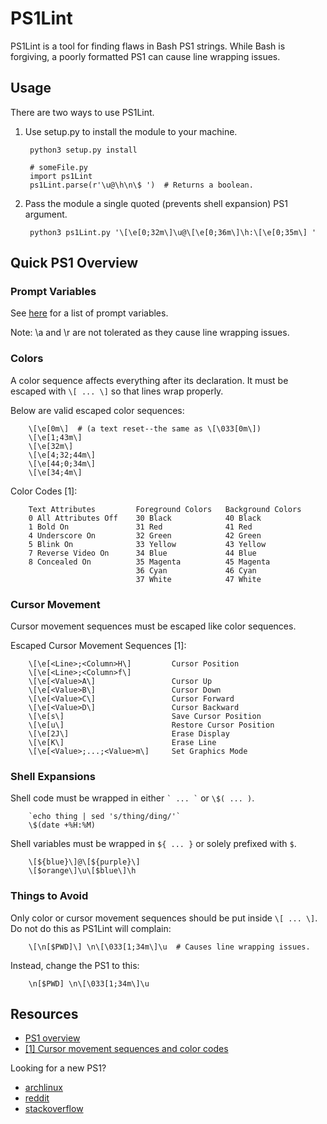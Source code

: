 # PS1Lint

PS1Lint is a tool for finding flaws in Bash PS1 strings. While Bash is forgiving, a poorly formatted PS1 can cause line wrapping issues.

## Usage

There are two ways to use PS1Lint.

1. Use setup.py to install the module to your machine.

        python3 setup.py install
        
        # someFile.py
        import ps1Lint
        ps1Lint.parse(r'\u@\h\n\$ ')  # Returns a boolean.

2. Pass the module a single quoted (prevents shell expansion) PS1 argument.

        python3 ps1Lint.py '\[\e[0;32m\]\u@\[\e[0;36m\]\h:\[\e[0;35m\] '

## Quick PS1 Overview

### Prompt Variables

See [here](http://www.gnu.org/software/bash/manual/html_node/Printing-a-Prompt.html) for a list of prompt variables.

Note: \a and \r are not tolerated as they cause line wrapping issues.

### Colors

A color sequence affects everything after its declaration. It must be escaped with `\[ ... \]` so that lines wrap properly.

Below are valid escaped color sequences:

        \[\e[0m\]  # (a text reset--the same as \[\033[0m\])
        \[\e[1;43m\]
        \[\e[32m\]
        \[\e[4;32;44m\]
        \[\e[44;0;34m\]
        \[\e[34;4m\]

Color Codes [1]:

        Text Attributes         Foreground Colors   Background Colors
        0 All Attributes Off    30 Black            40 Black
        1 Bold On               31 Red              41 Red
        4 Underscore On         32 Green            42 Green
        5 Blink On              33 Yellow           43 Yellow
        7 Reverse Video On      34 Blue             44 Blue
        8 Concealed On          35 Magenta          45 Magenta
                                36 Cyan             46 Cyan
                                37 White            47 White

### Cursor Movement

Cursor movement sequences must be escaped like color sequences.

Escaped Cursor Movement Sequences [1]:

        \[\e[<Line>;<Column>H\]         Cursor Position
        \[\e[<Line>;<Column>f\]        
        \[\e[<Value>A\]                 Cursor Up
        \[\e[<Value>B\]                 Cursor Down
        \[\e[<Value>C\]                 Cursor Forward
        \[\e[<Value>D\]                 Cursor Backward
        \[\e[s\]                        Save Cursor Position
        \[\e[u\]                        Restore Cursor Position
        \[\e[2J\]                       Erase Display
        \[\e[K\]                        Erase Line
        \[\e[<Value>;...;<Value>m\]     Set Graphics Mode

### Shell Expansions

Shell code must be wrapped in either `` ` ... ` `` or `\$( ... )`.

        `echo thing | sed 's/thing/ding/'`
        \$(date +%H:%M)

Shell variables must be wrapped in `${ ... }` or solely prefixed with `$`.
        
        \[${blue}\]@\[${purple}\]
        \[$orange\]\u\[$blue\]\h

### Things to Avoid

Only color or cursor movement sequences should be put inside `\[ ... \]`. Do not do this as PS1Lint will complain:

        \[\n[$PWD]\] \n\[\033[1;34m\]\u  # Causes line wrapping issues.

Instead, change the PS1 to this:

        \n[$PWD] \n\[\033[1;34m\]\u

## Resources 

* [PS1 overview](http://www.ibm.com/developerworks/linux/library/l-tip-prompt/)
* [\[1\] Cursor movement sequences and color codes](http://ascii-table.com/ansi-escape-sequences.php)

Looking for a new PS1?
* [archlinux](https://bbs.archlinux.org/viewtopic.php?id=50885)
* [reddit](http://www.reddit.com/r/programming/comments/697cu/bash_users_what_do_you_have_for_your_ps1/)
* [stackoverflow](http://stackoverflow.com/questions/103857/what-is-your-favorite-bash-prompt)
